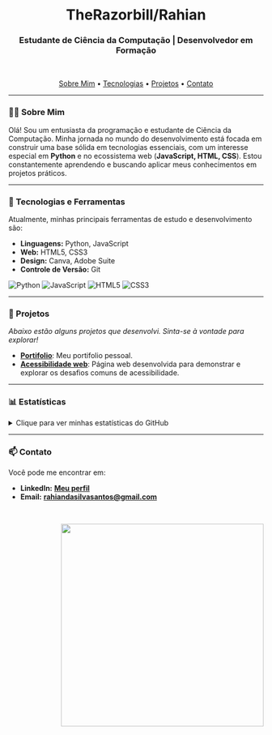 <h1 align="center">TheRazorbill/Rahian</h1>
<h3 align="center">Estudante de Ciência da Computação | Desenvolvedor em Formação</h3>

<br>

<p align="center">
  <a href="#-sobre-mim">Sobre Mim</a> •
  <a href="#-tecnologias">Tecnologias</a> •
  <a href="#-projetos">Projetos</a> •
  <a href="#-contato">Contato</a>
</p>

---

### 👨‍💻 Sobre Mim

Olá! Sou um entusiasta da programação e estudante de Ciência da Computação. Minha jornada no mundo do desenvolvimento está focada em construir uma base sólida em tecnologias essenciais, com um interesse especial em **Python** e no ecossistema web (**JavaScript, HTML, CSS**). Estou constantemente aprendendo e buscando aplicar meus conhecimentos em projetos práticos.

---

### 🚀 Tecnologias e Ferramentas

Atualmente, minhas principais ferramentas de estudo e desenvolvimento são:

- **Linguagens:** Python, JavaScript
- **Web:** HTML5, CSS3
- **Design:** Canva, Adobe Suite
- **Controle de Versão:** Git

<p>
  <img src="https://img.shields.io/badge/python-3670A0?style=for-the-badge&logo=python&logoColor=ffdd54" alt="Python">
  <img src="https://img.shields.io/badge/javascript-%23323330.svg?style=for-the-badge&logo=javascript&logoColor=%23F7DF1E" alt="JavaScript">
  <img src="https://img.shields.io/badge/html5-%23E34F26.svg?style=for-the-badge&logo=html5&logoColor=white" alt="HTML5">
  <img src="https://img.shields.io/badge/css3-%231572B6.svg?style=for-the-badge&logo=css3&logoColor=white" alt="CSS3">
</p>

---

### 📂 Projetos
*Abaixo estão alguns projetos que desenvolvi. Sinta-se à vontade para explorar!*

-   **[Portifolio](https://github.com/TheRazorbill/meu-portfolio)**: Meu portifolio pessoal.
-   **[Acessibilidade web](https://github.com/TheRazorbill/Acessibilidade-Web-2.0)**: Página web desenvolvida para demonstrar e explorar os desafios comuns de acessibilidade.

---

### 📊 Estatísticas

<details>
  <summary>Clique para ver minhas estatísticas do GitHub</summary>
  <br>
  <p align="center">
    <img src="https://nirzak-streak-stats.vercel.app/?user=TheRazorbill&theme=dark&hide_border=false" />
    <br>
    <img src="https://github-readme-stats.vercel.app/api/top-langs/?username=TheRazorbill&theme=dark&hide_border=false&include_all_commits=false&count_private=false&layout=compact" />
  </p>
</details>

---

### 📫 Contato

Você pode me encontrar em:

- **LinkedIn:** **[Meu perfil]([https://www.linkedin.com/in/SEU_USUARIO_LINKEDIN](https://www.linkedin.com/in/rahian-s-s/))**
- **Email:** **[rahiandasilvasantos@gmail.com](mailto:seu.email@exemplo.com)**

<br>
<p align="right">
  <img src="https://quotes-github-readme.vercel.app/api?type=horizontal&theme=radical" width="400" />
</p>
